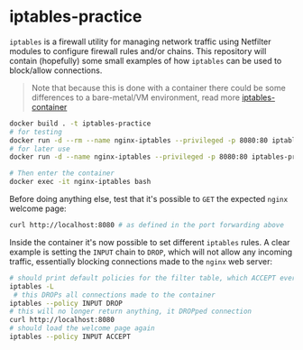 # iptables-practice

`iptables` is a firewall utility for managing network traffic using Netfilter modules to configure firewall rules and/or chains. This repository will contain (hopefully) some small examples of how `iptables` can be used to block/allow connections.

> Note that because this is done with a container there could be some differences to a bare-metal/VM environment, read more [iptables-container](./iptables-container.md)

```sh
docker build . -t iptables-practice
# for testing
docker run -d --rm --name nginx-iptables --privileged -p 8080:80 iptables-practice:latest
# for later use
docker run -d --name nginx-iptables --privileged -p 8080:80 iptables-practice:latest

# Then enter the container
docker exec -it nginx-iptables bash
```

Before doing anything else, test that it's possible to `GET` the expected `nginx` welcome page:

```sh
curl http://localhost:8080 # as defined in the port forwarding above
```

Inside the container it's now possible to set different `iptables` rules. A clear example is setting the `INPUT` chain to `DROP`, which will not allow any incoming traffic, essentially blocking connections made to the `nginx` web server:
```sh
# should print default policies for the filter table, which ACCEPT everything
iptables -L
 # this DROPs all connections made to the container
iptables --policy INPUT DROP
# this will no longer return anything, it DROPped connection
curl http://localhost:8080
# should load the welcome page again
iptables --policy INPUT ACCEPT
```

